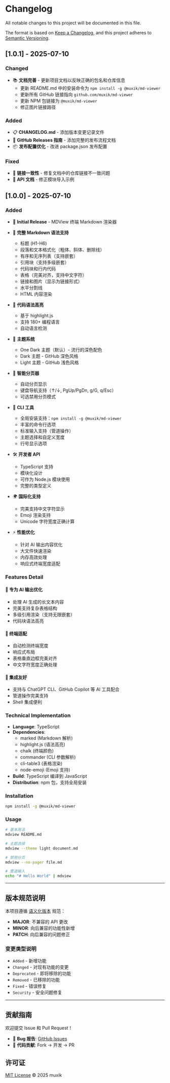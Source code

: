 # Changelog

All notable changes to this project will be documented in this file.

The format is based on [Keep a Changelog](https://keepachangelog.com/en/1.0.0/),
and this project adheres to [Semantic Versioning](https://semver.org/spec/v2.0.0.html).

## [1.0.1] - 2025-07-10

### Changed
- 📚 **文档完善** - 更新项目文档以反映正确的包名和仓库信息
  - 更新 README.md 中的安装命令为 `npm install -g @muxik/md-viewer`
  - 更新所有 GitHub 链接指向 `github.com/muxik/md-viewer`
  - 更新 NPM 包链接为 `@muxik/md-viewer`
  - 修正图片链接路径

### Added
- 📋 **CHANGELOG.md** - 添加版本变更记录文件
- 📖 **GitHub Releases 指南** - 添加完整的发布流程文档
- 📦 **发布配置优化** - 改进 package.json 发布配置

### Fixed
- 🔗 **链接一致性** - 修复文档中的仓库链接不一致问题
- 📝 **API 文档** - 修正模块导入示例

## [1.0.0] - 2025-07-10

### Added
- 🎉 **Initial Release** - MDView 终端 Markdown 渲染器
- 📝 **完整 Markdown 语法支持**
  - 标题 (H1-H6)
  - 段落和文本格式化（粗体、斜体、删除线）
  - 有序和无序列表（支持嵌套）
  - 引用块（支持多级嵌套）
  - 代码块和行内代码
  - 表格（完美对齐，支持中文字符）
  - 链接和图片（显示为链接形式）
  - 水平分割线
  - HTML 内容渲染

- 🎨 **代码语法高亮**
  - 基于 highlight.js
  - 支持 180+ 编程语言
  - 自动语言检测

- 🌈 **主题系统**
  - One Dark 主题（默认）- 流行的深色配色
  - Dark 主题 - GitHub 深色风格
  - Light 主题 - GitHub 浅色风格

- 📖 **智能分页器**
  - 自动分页显示
  - 键盘导航支持（↑/↓, PgUp/PgDn, g/G, q/Esc）
  - 可选禁用分页模式

- 🔧 **CLI 工具**
  - 全局安装支持：`npm install -g @muxik/md-viewer`
  - 丰富的命令行选项
  - 标准输入支持（管道操作）
  - 主题选择和自定义宽度
  - 行号显示选项

- 🛠️ **开发者 API**
  - TypeScript 支持
  - 模块化设计
  - 可作为 Node.js 模块使用
  - 完整的类型定义

- 🌍 **国际化支持**
  - 完美支持中文字符显示
  - Emoji 渲染支持
  - Unicode 字符宽度正确计算

- ⚡ **性能优化**
  - 针对 AI 输出内容优化
  - 大文件快速渲染
  - 内存高效处理
  - 响应式终端宽度适配

### Features Detail

#### 🎯 专为 AI 输出优化
- 处理 AI 生成的长文本内容
- 完美支持复杂表格结构
- 多级引用渲染（支持无限嵌套）
- 代码块语法高亮

#### 📱 终端适配
- 自动检测终端宽度
- 响应式布局
- 表格垂直边框完美对齐
- 中文字符宽度正确处理

#### 🔗 集成友好
- 支持与 ChatGPT CLI、GitHub Copilot 等 AI 工具配合
- 管道操作完美支持
- Shell 集成便利

### Technical Implementation
- **Language**: TypeScript
- **Dependencies**: 
  - marked (Markdown 解析)
  - highlight.js (语法高亮)
  - chalk (终端颜色)
  - commander (CLI 参数解析)
  - cli-table3 (表格渲染)
  - node-emoji (Emoji 支持)
- **Build**: TypeScript 编译到 JavaScript
- **Distribution**: npm 包，支持全局安装

### Installation
```bash
npm install -g @muxik/md-viewer
```

### Usage
```bash
# 基本用法
mdview README.md

# 主题选择
mdview --theme light document.md

# 禁用分页
mdview --no-pager file.md

# 管道输入
echo "# Hello World" | mdview
```

---

## 版本规范说明

本项目遵循 [语义化版本](https://semver.org/) 规范：

- **MAJOR**: 不兼容的 API 更改
- **MINOR**: 向后兼容的功能性新增
- **PATCH**: 向后兼容的问题修正

### 变更类型说明

- `Added` - 新增功能
- `Changed` - 对现有功能的变更
- `Deprecated` - 即将移除的功能
- `Removed` - 已移除的功能
- `Fixed` - 错误修复
- `Security` - 安全问题修复

---

## 贡献指南

欢迎提交 Issue 和 Pull Request！

- 🐛 **Bug 报告**: [GitHub Issues](https://github.com/muxik/md-viewer/issues)
- 🤝 **代码贡献**: Fork → 开发 → PR

## 许可证

[MIT License](LICENSE) © 2025 muxik
